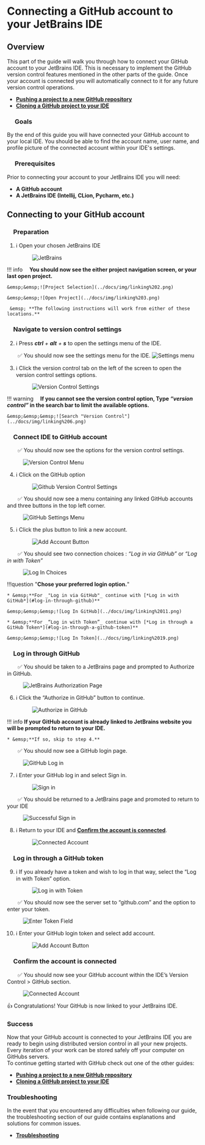 # Connecting a GitHub account to your JetBrains IDE

## Overview

This part of the guide will walk you through how to connect your GitHub account to your JetBrains IDE.
This is necessary to implement the GitHub version control features mentioned in the other parts of the guide. Once your account is connected you will automatically connect to it for any future version control operations.  

* [**Pushing a project to a new GitHub repository**](Pushing-a-project-to-GitHub.md)
* [**Cloning a GitHub project to your IDE**](Connecting-to-GitHub.md)

### &emsp; Goals

By the end of this guide you will have connected your GitHub account to your local IDE. You should be able to find the account name, user name, and profile picture of the connected account within your IDE's settings.

### &emsp; Prerequisites

Prior to connecting your account to your JetBrains IDE you will need:  

* **A GitHub account**
* **A JetBrains IDE (Intellij, CLion, Pycharm, etc.)**

## Connecting to your GitHub account

### &emsp;Preparation

1. ℹ️ Open your chosen JetBrains IDE

    &emsp;&emsp;&emsp;![JetBrains](../docs/img/linking%201.png)

!!! info
     &emsp;**You should now see the either project navigation screen, or your last open project.**

    &emsp;&emsp;![Project Selection](../docs/img/linking%202.png)

    &emsp;&emsp;![Open Project](../docs/img/linking%203.png)

     &emsp; **The following instructions will work from either of these locations.**

### &emsp;Navigate to version control settings

2. ℹ️ Press _**ctrl** + **alt** + **s**_  to open the settings menu of the IDE.

&emsp;&emsp;✅ You should now see the settings menu for the IDE.
![Settings menu](../docs/img/linking%204.png)

3. ℹ️ Click the version control tab on the left of the screen to open the version control settings options.

    &emsp;&emsp;&emsp;![Version Control Settings](../docs/img/linking%205.png)

!!! warning
    &emsp;**If you cannot see the version control option, Type _“version control”_ in the search bar to limit the available options.**

    &emsp;&emsp;&emsp;![Search "Version Control"](../docs/img/linking%206.png)

### &emsp;Connect IDE to GitHub account

&emsp;&emsp;✅ You should now see the options for the version control settings.

&emsp;&emsp;&emsp;![Version Control Menu](../docs/img/linking%207.png)

4. ℹ️ Click on the GitHub option

    &emsp;&emsp;&emsp;![Github Version Control Settings](../docs/img/linking%208.png)

&emsp;&emsp;✅ You should now see a menu containing any linked GitHub accounts and three buttons in the top left corner.

&emsp;&emsp;&emsp;![GitHub Settings Menu](../docs/img/linking%209.png)

5. ℹ️ Click the plus button to link a new account.

    &emsp;&emsp;&emsp;![Add Account Button](../docs/img/linking%2010.png)

&emsp;&emsp;✅ You should see two connection choices : _“Log in via GitHub”_ or _“Log in with Token”_

&emsp;&emsp;&emsp;![Log In Choices](../docs/img/linking%2010.5.png)

!!!question "**Chose your preferred login option.**"

    * &emsp;**For _"Log in via GitHub"_ continue with [*Log in with GitHub*](#log-in-through-github)**

    &emsp;&emsp;&emsp;![Log In GitHub](../docs/img/linking%2011.png)

    * &emsp;**For _“Log in with Token”_ continue with [*Log in through a GitHub Token*](#log-in-through-a-github-token)**

    &emsp;&emsp;&emsp;![Log In Token](../docs/img/linking%2019.png)

### &emsp;Log in through GitHub

&emsp;&emsp;✅ You should be taken to a JetBrains page and prompted to Authorize in GitHub.

&emsp;&emsp;&emsp;![JetBrains Authorization Page](../docs/img/linking%2012.png)

6. ℹ️ Click the “Authorize in GitHub” button to continue.

    &emsp;&emsp;&emsp;![Authorize in GitHub](../docs/img/linking%2013.png)

!!! info
    **If your GitHub account is already linked to JetBrains website you will be prompted to return to your IDE.**

    * &emsp;**If so, skip to step 4.**

&emsp;&emsp;✅ You should now see a GitHub login page.

&emsp;&emsp;&emsp;![GitHub Log in](../docs/img/linking%2014.png)

7. ℹ️ Enter your GitHub log in and select Sign in.

    &emsp;&emsp;&emsp;![Sign in](../docs/img/linking%2015.png)

&emsp;&emsp;✅ You should be returned to a JetBrains page and promoted to return to your IDE

&emsp;&emsp;&emsp;![Successful Sign in](../docs/img/linking%2016.png)

8. ℹ️ Return to your IDE and [**Confirm the account is connected**](#confirm-the-account-is-connected).

    &emsp;&emsp;&emsp;![Connected Account](../docs/img/linking%2017.png)

### &emsp;Log in through a GitHub token

9. ℹ️ If you already have a token and wish to log in that way, select the “Log in with Token” option.

    &emsp;&emsp;&emsp;![Log in with Token](../docs/img/linking%2019.png)

&emsp;&emsp;✅ You should now see the server set to “github.com” and the option to enter your token.

&emsp;&emsp;&emsp;![Enter Token Field](../docs/img/linking%2020.png)

10. ℹ️ Enter your GitHub login token and select add account.

    &emsp;&emsp;&emsp;![Add Account Button](../docs/img/linking%2021.png)

### &emsp;Confirm the account is connected

&emsp;&emsp;✅ You should now see your GitHub account within the IDE’s Version Control > GitHub section.

&emsp;&emsp;&emsp;![Connected Account](../docs/img/linking%2018.png)

👍 Congratulations! Your GitHub is now linked to your JetBrains IDE.

### Success

Now that your GitHub account is connected to your JetBrains IDE you are ready to begin using distributed version control in all your new projects. Every iteration of your work can be stored safely off your computer on GitHubs servers.  
To continue getting started with GitHub check out one of the other guides:

* [**Pushing a project to a new GitHub repository**](Pushing-a-project-to-GitHub.md)
* [**Cloning a GitHub project to your IDE**](Cloning-a-GitHub-project.md)

### Troubleshooting

In the event that you encountered any difficulties when following our guide, the troubleshooting section of our guide contains explanations and solutions for common issues.

* [**Troubleshooting**](TroubleShooting.md)

